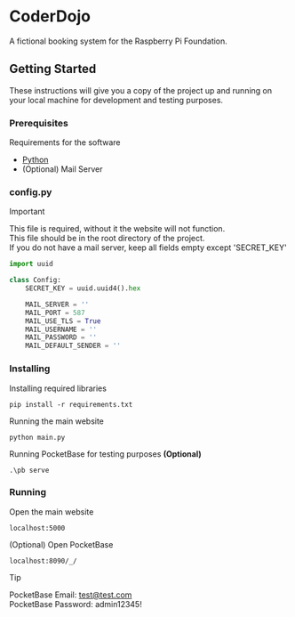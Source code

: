 # CoderDojo

A fictional booking system for the Raspberry Pi Foundation.

## Getting Started

These instructions will give you a copy of the project up and running on
your local machine for development and testing purposes.

### Prerequisites

Requirements for the software 
- [Python](https://www.python.org/downloads/)
- (Optional) Mail Server

### config.py

> [!IMPORTANT]
> This file is required, without it the website will not function.<br>
> This file should be in the root directory of the project.<br>
> If you do not have a mail server, keep all fields empty except 'SECRET_KEY'

```python
import uuid

class Config:
    SECRET_KEY = uuid.uuid4().hex

    MAIL_SERVER = ''
    MAIL_PORT = 587
    MAIL_USE_TLS = True
    MAIL_USERNAME = ''
    MAIL_PASSWORD = ''
    MAIL_DEFAULT_SENDER = ''

```

### Installing

Installing required libraries

```
pip install -r requirements.txt
```

Running the main website

```
python main.py
```

Running PocketBase for testing purposes **(Optional)**

```
.\pb serve
```

### Running

Open the main website

```
localhost:5000
```

(Optional) Open PocketBase

```
localhost:8090/_/
```

> [!TIP]
> PocketBase Email: test@test.com<br>
> PocketBase Password: admin12345!
